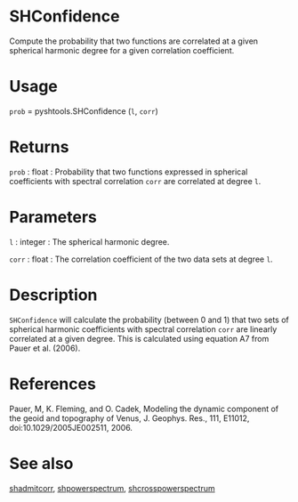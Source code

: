 # SHConfidence

Compute the probability that two functions are correlated at a given spherical harmonic degree for a given correlation coefficient.

# Usage

`prob` = pyshtools.SHConfidence (`l`, `corr`)

# Returns

`prob` : float
:   Probability that two functions expressed in spherical coefficients with spectral correlation `corr` are correlated at degree `l`.

# Parameters

`l` :  integer
:   The spherical harmonic degree.
	
`corr` : float
:   The correlation coefficient of the two data sets at degree `l`.

# Description

`SHConfidence` will calculate the probability (between 0 and 1) that two sets of spherical harmonic coefficients with spectral correlation `corr` are linearly correlated at a given degree. This is calculated using equation A7 from Pauer et al. (2006).

# References 

Pauer, M, K. Fleming, and O. Cadek, Modeling the dynamic component of the geoid and topography of Venus, J. Geophys. Res., 111, E11012, doi:10.1029/2005JE002511, 2006.

# See also

[shadmitcorr](pyshadmitcorr.html), [shpowerspectrum](pyshpowerspectrum.html), [shcrosspowerspectrum](pyshcrosspowerspectrum.html)
